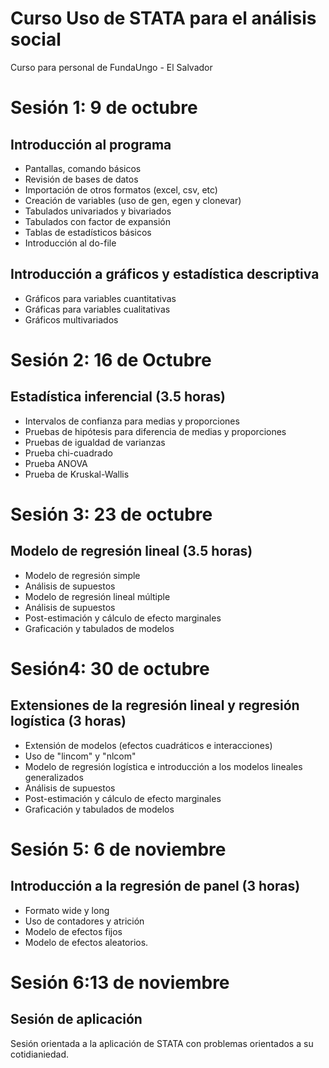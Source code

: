 # Curso Uso de STATA para el análisis social

Curso para personal de FundaUngo  - El Salvador

# Sesión 1: 9 de octubre

## Introducción al programa

* Pantallas, comando básicos
* Revisión de bases de datos 
* Importación de otros formatos (excel, csv, etc)
* Creación de variables (uso de gen, egen y clonevar)
* Tabulados univariados y bivariados
* Tabulados con factor de expansión
* Tablas de estadísticos básicos
* Introducción al do-file
    
##  Introducción a gráficos y estadística descriptiva 
    
 * Gráficos para variables cuantitativas 
 * Gráficas para variables cualitativas
 * Gráficos multivariados

# Sesión 2: 16 de Octubre

##  Estadística inferencial (3.5 horas)

* Intervalos de confianza para medias y proporciones
* Pruebas de hipótesis para diferencia de medias y proporciones
* Pruebas de igualdad de varianzas
* Prueba chi-cuadrado
* Prueba ANOVA
* Prueba de Kruskal-Wallis

# Sesión 3: 23 de octubre

## Modelo de regresión lineal (3.5 horas)

* Modelo de regresión simple
* Análisis de supuestos 
* Modelo de regresión lineal múltiple
* Análisis de supuestos
* Post-estimación y cálculo de efecto marginales
* Graficación y tabulados de modelos

# Sesión4: 30 de octubre

## Extensiones de la regresión lineal y  regresión logística (3 horas)

* Extensión de modelos (efectos cuadráticos e interacciones)
* Uso de "lincom" y "nlcom"
* Modelo de regresión logística e introducción a los modelos lineales generalizados
* Análisis de supuestos
* Post-estimación y cálculo de efecto marginales
* Graficación y tabulados de modelos

# Sesión 5: 6 de noviembre

## Introducción a la regresión de panel (3 horas)

* Formato wide y long
* Uso de contadores y atrición
* Modelo de efectos fijos
* Modelo de efectos aleatorios.

#   Sesión 6:13 de noviembre 

## Sesión de aplicación

Sesión orientada a la aplicación de STATA con problemas orientados a su cotidianiedad.
